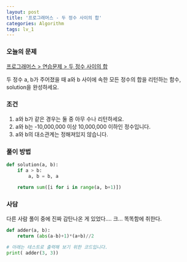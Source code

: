 ```yaml
---
layout: post
title: '프로그래머스 - 두 정수 사이의 합'
categories: Algorithm
tags: lv_1
---
```


### 오늘의 문제

[프로그래머스 > 연습문제 > 두 정수 사이의 합](https://programmers.co.kr/learn/courses/30/lessons/12912)

두 정수 a, b가 주어졌을 때 a와 b 사이에 속한 모든 정수의 합을 리턴하는 함수, solution을 완성하세요. 



### 조건

1. a와 b가 같은 경우는 둘 중 아무 수나 리턴하세요.
2. a와 b는 -10,000,000 이상 10,000,000 이하인 정수입니다.
3. a와 b의 대소관계는 정해져있지 않습니다.

### 풀이 방법

```python
def solution(a, b):
    if a > b:
        a, b = b, a

    return sum([i for i in range(a, b+1)])
```



### 사담

다른 사람 풀이 중에 진짜 감탄나온 게 있었다.... 크... 똑똑함에 취한다.

```python
def adder(a, b):
    return (abs(a-b)+1)*(a+b)//2

# 아래는 테스트로 출력해 보기 위한 코드입니다.
print( adder(3, 3))
```

